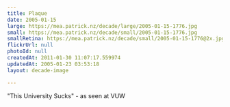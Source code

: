 ```yaml
---
title: Plaque
date: 2005-01-15
large: https://mea.patrick.nz/decade/large/2005-01-15-1776.jpg
small: https://mea.patrick.nz/decade/small/2005-01-15-1776.jpg
smallRetina: https://mea.patrick.nz/decade/small/2005-01-15-1776@2x.jpg
flickrUrl: null
photoId: null
createdAt: 2011-01-30 11:07:17.559974
updatedAt: 2005-01-23 03:53:18
layout: decade-image

---
```

"This University Sucks" - as seen at VUW
